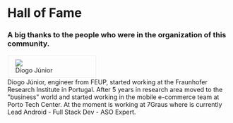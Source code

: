 <h1> Hall of Fame </h1>
<h3> A big thanks to the people who were in the organization of this community. </h3>
<div style="border: 1px solid transparent; width: 100%;">
    <div class="column" style="padding: 0.5rem 1rem; border: 1px solid #e9ebec; width: 33%;">
      <div class="speakercontainer">
        <img class="speakerimage" src="../images/organization/diogo_junior.jpg" style="min-width:50px;"
        />
        <div class="speakermiddle">
          <div class="speakertext" onclick="on('dj')">Diogo Júnior</div>
        </div>
      </div>
    </div>
</div>

<div id="dj" class="overlay" onclick="off('dj')">
  <div id="text">Diogo Júnior, engineer from FEUP, started working at the Fraunhofer Research Institute in Portugal. After 5 years in research area moved to the "business" world and started working in the mobile e-commerce team at Porto Tech Center. At the moment is working at 7Graus where is currently Lead Android - Full Stack Dev - ASO Expert.</div>
</div>

<script>
function on(panel) {
    document.getElementById(panel).style.display = "block";
}

function off(panel) {
    document.getElementById(panel).style.display = "none";
}
</script>
